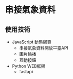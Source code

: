 # 串接氣象資料
## 使用技術
- JavaScript 動態網頁
  - 串接氣象資料開放平臺API
  - 圖片輪播
  - 互動按鈕
- Python WEB框架
  - fastapi  
